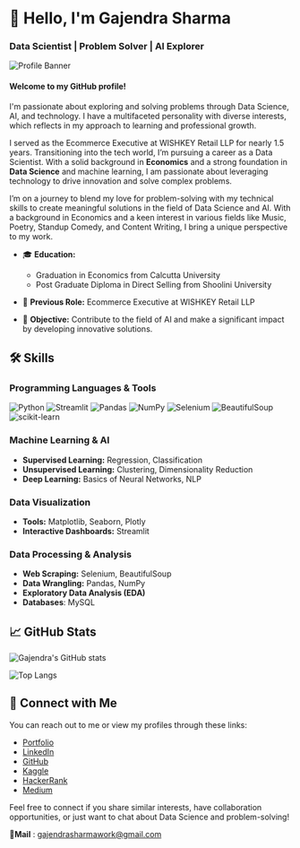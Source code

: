 # 👋 Hello, I'm Gajendra Sharma
### Data Scientist | Problem Solver | AI Explorer


![Profile Banner](https://images.unsplash.com/photo-1498050108023-c5249f4df085)

#### Welcome to my GitHub profile! 

I'm passionate about exploring and solving problems through Data Science, AI, and technology. I have a multifaceted personality with diverse interests, which reflects in my approach to learning and professional growth.

I served as the Ecommerce Executive at WISHKEY Retail LLP for nearly 1.5 years. Transitioning into the tech world, I’m pursuing a career as a Data Scientist. With a solid background in **Economics** and a strong foundation in **Data Science**  and machine learning, I am passionate about leveraging technology to drive innovation and solve complex problems.

I’m on a journey to blend my love for problem-solving with my technical skills to create meaningful solutions in the field of Data Science and AI. With a background in Economics and a keen interest in various fields like Music, Poetry, Standup Comedy, and Content Writing, I bring a unique perspective to my work.

- 🎓 **Education:** 
  - Graduation in Economics from Calcutta University
  - Post Graduate Diploma in Direct Selling from Shoolini University
  
- 💼 **Previous Role:** Ecommerce Executive at WISHKEY Retail LLP
- 🎯 **Objective:** Contribute to the field of AI and make a significant impact by developing innovative solutions.

## 🛠 Skills

### Programming Languages & Tools
![Python](https://img.shields.io/badge/Python-3776AB?style=for-the-badge&logo=python&logoColor=white)
![Streamlit](https://img.shields.io/badge/Streamlit-FF4B4B?style=for-the-badge&logo=streamlit&logoColor=white)
![Pandas](https://img.shields.io/badge/Pandas-150458?style=for-the-badge&logo=pandas&logoColor=white)
![NumPy](https://img.shields.io/badge/NumPy-013243?style=for-the-badge&logo=numpy&logoColor=white)
![Selenium](https://img.shields.io/badge/Selenium-43B02A?style=for-the-badge&logo=selenium&logoColor=white)
![BeautifulSoup](https://img.shields.io/badge/BeautifulSoup-000000?style=for-the-badge&logo=beautifulsoup&logoColor=white)
![scikit-learn](https://img.shields.io/badge/scikit--learn-F7931E?style=for-the-badge&logo=scikit-learn&logoColor=white)

### Machine Learning & AI
- **Supervised Learning:** Regression, Classification
- **Unsupervised Learning:** Clustering, Dimensionality Reduction
- **Deep Learning:** Basics of Neural Networks, NLP 

### Data Visualization
- **Tools:** Matplotlib, Seaborn, Plotly
- **Interactive Dashboards:** Streamlit

### Data Processing & Analysis
- **Web Scraping:** Selenium, BeautifulSoup
- **Data Wrangling:** Pandas, NumPy
- **Exploratory Data Analysis (EDA)**
- **Databases**: MySQL

## 📈 GitHub Stats
![Gajendra's GitHub stats](https://github-readme-stats.vercel.app/api?username=gajendrasharma-github&show_icons=true&theme=radical)

![Top Langs](https://github-readme-stats.vercel.app/api/top-langs/?username=gajendrasharma-github&layout=compact&theme=radical)




## 🔗 Connect with Me

You can reach out to me or view my profiles through these links:
- [Portfolio](bit.ly/gajendra_portfolio)
- [LinkedIn](https://www.linkedin.com/in/gajendrasharma-work/)
- [GitHub](https://github.com/gajendrasharma-github)
- [Kaggle](https://www.kaggle.com/gajendrasharma118)
- [HackerRank](https://www.hackerrank.com/profile/gajendrasharmaw1)
- [Medium](https://medium.com/@gajendrasharmawork)

Feel free to connect if you share similar interests, have collaboration opportunities, or just want to chat about Data Science and problem-solving!

**📧Mail** : gajendrasharmawork@gmail.com
